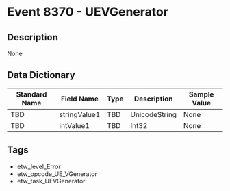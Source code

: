 # Event 8370 - UEVGenerator

## Description
None

## Data Dictionary
|Standard Name|Field Name|Type|Description|Sample Value|
|---|---|---|---|---|
|TBD|stringValue1|TBD|UnicodeString|None|None|
|TBD|intValue1|TBD|Int32|None|None|

## Tags
* etw_level_Error
* etw_opcode_UE_VGenerator
* etw_task_UEVGenerator